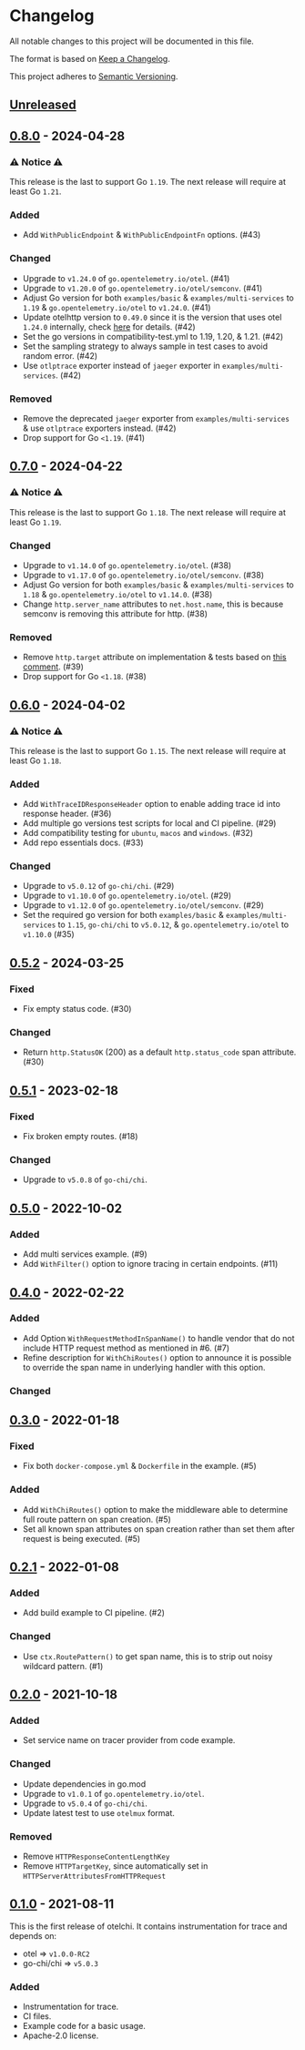 # Changelog

All notable changes to this project will be documented in this file.

The format is based on [Keep a Changelog](https://keepachangelog.com/en/1.0.0/).

This project adheres to [Semantic Versioning](https://semver.org/spec/v2.0.0.html).

## [Unreleased]

## [0.8.0] - 2024-04-28

### ⚠️ Notice ⚠️

This release is the last to support Go `1.19`. The next release will require at least Go `1.21`.

### Added

- Add `WithPublicEndpoint` & `WithPublicEndpointFn` options. (#43)

### Changed

- Upgrade to `v1.24.0` of `go.opentelemetry.io/otel`. (#41)
- Upgrade to `v1.20.0` of `go.opentelemetry.io/otel/semconv`. (#41)
- Adjust Go version for both `examples/basic` & `examples/multi-services` to `1.19` & `go.opentelemetry.io/otel` to `v1.24.0`. (#41)
- Update otelhttp version to `0.49.0` since it is the version that uses otel `1.24.0` internally, check [here](https://github.com/open-telemetry/opentelemetry-go-contrib/blob/v1.24.0/instrumentation/net/http/otelhttp/go.mod#L8) for details. (#42)
- Set the go versions in compatibility-test.yml to 1.19, 1.20, & 1.21. (#42)
- Set the sampling strategy to always sample in test cases to avoid random error. (#42)
- Use `otlptrace` exporter instead of `jaeger` exporter in `examples/multi-services`. (#42)

### Removed

- Remove the deprecated `jaeger` exporter from `examples/multi-services` & use `otlptrace` exporters instead. (#42)
- Drop support for Go `<1.19`. (#41)

## [0.7.0] - 2024-04-22

### ⚠️ Notice ⚠️

This release is the last to support Go `1.18`. The next release will require at least Go `1.19`.

### Changed

- Upgrade to `v1.14.0` of `go.opentelemetry.io/otel`. (#38)
- Upgrade to `v1.17.0` of `go.opentelemetry.io/otel/semconv`. (#38)
- Adjust Go version for both `examples/basic` & `examples/multi-services` to `1.18` & `go.opentelemetry.io/otel` to `v1.14.0`. (#38)
- Change `http.server_name` attributes to `net.host.name`, this is because semconv is removing this attribute for http. (#38)

### Removed

- Remove `http.target` attribute on implementation & tests based on [this comment](https://github.com/open-telemetry/opentelemetry-go/blob/v1.17.0/semconv/internal/v2/http.go#L160-L165). (#39)
- Drop support for Go `<1.18`. (#38)

## [0.6.0] - 2024-04-02

### ⚠️ Notice ⚠️

This release is the last to support Go `1.15`. The next release will require at least Go `1.18`.

### Added

- Add `WithTraceIDResponseHeader` option to enable adding trace id into response header. (#36)
- Add multiple go versions test scripts for local and CI pipeline. (#29)
- Add compatibility testing for `ubuntu`, `macos` and `windows`. (#32)
- Add repo essentials docs. (#33)

### Changed

- Upgrade to `v5.0.12` of `go-chi/chi`. (#29)
- Upgrade to `v1.10.0` of `go.opentelemetry.io/otel`. (#29)
- Upgrade to `v1.12.0` of `go.opentelemetry.io/otel/semconv`. (#29)
- Set the required go version for both `examples/basic` & `examples/multi-services` to `1.15`, `go-chi/chi` to `v5.0.12`, & `go.opentelemetry.io/otel` to `v1.10.0` (#35)

## [0.5.2] - 2024-03-25

### Fixed

- Fix empty status code. (#30)

### Changed

- Return `http.StatusOK` (200) as a default `http.status_code` span attribute. (#30)

## [0.5.1] - 2023-02-18

### Fixed

- Fix broken empty routes. (#18)

### Changed

- Upgrade to `v5.0.8` of `go-chi/chi`.

## [0.5.0] - 2022-10-02

### Added

- Add multi services example. (#9)
- Add `WithFilter()` option to ignore tracing in certain endpoints. (#11)

## [0.4.0] - 2022-02-22

### Added

- Add Option `WithRequestMethodInSpanName()` to handle vendor that do not include HTTP request method as mentioned in #6. (#7)
- Refine description for `WithChiRoutes()` option to announce it is possible to override the span name in underlying handler with this option.

### Changed

## [0.3.0] - 2022-01-18

### Fixed

- Fix both `docker-compose.yml` & `Dockerfile` in the example. (#5)

### Added

- Add `WithChiRoutes()` option to make the middleware able to determine full route pattern on span creation. (#5)
- Set all known span attributes on span creation rather than set them after request is being executed. (#5)

## [0.2.1] - 2022-01-08

### Added

- Add build example to CI pipeline. (#2)

### Changed

- Use `ctx.RoutePattern()` to get span name, this is to strip out noisy wildcard pattern. (#1)

## [0.2.0] - 2021-10-18

### Added

- Set service name on tracer provider from code example.

### Changed

- Update dependencies in go.mod
- Upgrade to `v1.0.1` of `go.opentelemetry.io/otel`.
- Upgrade to `v5.0.4` of `go-chi/chi`.
- Update latest test to use `otelmux` format.

### Removed

- Remove `HTTPResponseContentLengthKey`
- Remove `HTTPTargetKey`, since automatically set in `HTTPServerAttributesFromHTTPRequest`

## [0.1.0] - 2021-08-11

This is the first release of otelchi.
It contains instrumentation for trace and depends on:

- otel => `v1.0.0-RC2`
- go-chi/chi => `v5.0.3`

### Added

- Instrumentation for trace.
- CI files.
- Example code for a basic usage.
- Apache-2.0 license.

[Unreleased]: https://github.com/riandyrn/otelchi/compare/v0.8.0...HEAD
[0.8.0]: https://github.com/riandyrn/otelchi/releases/tag/v0.8.0
[0.7.0]: https://github.com/riandyrn/otelchi/releases/tag/v0.7.0
[0.6.0]: https://github.com/riandyrn/otelchi/releases/tag/v0.6.0
[0.5.2]: https://github.com/riandyrn/otelchi/releases/tag/v0.5.2
[0.5.1]: https://github.com/riandyrn/otelchi/releases/tag/v0.5.1
[0.5.0]: https://github.com/riandyrn/otelchi/releases/tag/v0.5.0
[0.4.0]: https://github.com/riandyrn/otelchi/releases/tag/v0.4.0
[0.3.0]: https://github.com/riandyrn/otelchi/releases/tag/v0.3.0
[0.2.1]: https://github.com/riandyrn/otelchi/releases/tag/v0.2.1
[0.2.0]: https://github.com/riandyrn/otelchi/releases/tag/v0.2.0
[0.1.0]: https://github.com/riandyrn/otelchi/releases/tag/v0.1.0
